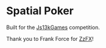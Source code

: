 # Spatial Poker

Built for the [Js13kGames](https://js13kgames.com) competition.

Thank you to Frank Force for [ZzFX](https://killedbyapixel.github.io/ZzFX/)!